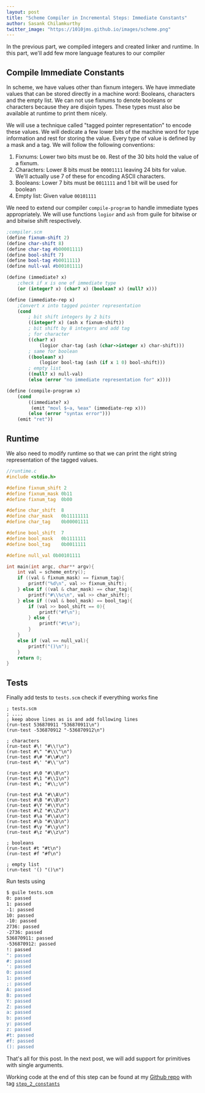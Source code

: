```yaml
---
layout: post
title: "Scheme Compiler in Incremental Steps: Immediate Constants"
author: Sasank Chilamkurthy
twitter_image: "https://1010jms.github.io/images/scheme.png"
---
```


In the previous part, we compiled integers and created linker and runtime. In this part, we'll add few more language features to our compiler

## Compile Immediate Constants

In scheme, we have values other than fixnum integers. We have immediate values that can be stored directly in a machine word: Booleans, characters and the empty list. We can not use fixnums to denote booleans or characters because they are disjoin types. These types must also be available at runtime to print them nicely.

We will use a technique called "tagged pointer representation" to encode these values. We will dedicate a few lower bits of the machine word for type information and rest for storing the value. Every type of value is defined by a mask and a tag. We will follow the following conventions:

1. Fixnums: Lower two bits must be `00`. Rest of the 30 bits hold the value of a fixnum.
2. Characters: Lower 8 bits must be `00001111` leaving 24 bits for value. We'll actually use 7 of these for encoding ASCII characters.
3. Booleans: Lower 7 bits must be `0011111` and 1 bit will be used for boolean
4. Empty list: Given value `00101111`

We need to extend our compiler `compile-program` to handle immediate types appropriately. We will use functions `logior` and `ash` from guile for bitwise or and bitwise shift respectively.

```scheme
;compiler.scm
(define fixnum-shift 2)
(define char-shift 8)
(define char-tag #b00001111)
(define bool-shift 7)
(define bool-tag #b0011111)
(define null-val #b00101111)

(define (immediate? x)
    ;check if x is one of immediate type
    (or (integer? x) (char? x) (boolean? x) (null? x)))

(define (immediate-rep x)
    ;Convert x into tagged pointer representation
    (cond
        ; bit shift integers by 2 bits
        ((integer? x) (ash x fixnum-shift))
        ; bit shift by 8 integers and add tag
        ; for character
        ((char? x)
            (logior char-tag (ash (char->integer x) char-shift)))
        ; same for boolean
        ((boolean? x) 
            (logior bool-tag (ash (if x 1 0) bool-shift)))
        ; empty list
        ((null? x) null-val)
        (else (error "no immediate representation for" x))))

(define (compile-program x)
    (cond
        ((immediate? x)
         (emit "movl $~a, %eax" (immediate-rep x)))
        (else (error "syntax error")))
    (emit "ret"))
```

## Runtime

We also need to modify runtime so that we can print the right string representation of the tagged values.

```c
//runtime.c
#include <stdio.h>

#define fixnum_shift 2
#define fixnum_mask 0b11
#define fixnum_tag  0b00

#define char_shift  8
#define char_mask   0b11111111
#define char_tag    0b00001111

#define bool_shift  7
#define bool_mask   0b1111111
#define bool_tag    0b0011111

#define null_val 0b00101111

int main(int argc, char** argv){
    int val = scheme_entry();
    if ((val & fixnum_mask) == fixnum_tag){
        printf("%d\n", val >> fixnum_shift);
    } else if ((val & char_mask) == char_tag){
        printf("#\\%c\n", val >> char_shift);
    } else if ((val & bool_mask) == bool_tag){
        if (val >> bool_shift == 0){
            printf("#f\n");
        } else {
            printf("#t\n");
        }
    }
    else if (val == null_val){
        printf("()\n");
    }
    return 0;
}
```

## Tests

Finally add tests to `tests.scm` check if everything works fine

```
; tests.scm
; ....
; keep above lines as is and add following lines
(run-test 536870911 "536870911\n")
(run-test -536870912 "-536870912\n")

; characters
(run-test #\! "#\\!\n")
(run-test #\" "#\\\"\n")
(run-test #\# "#\\#\n")
(run-test #\' "#\\'\n")

(run-test #\0 "#\\0\n")
(run-test #\1 "#\\1\n")
(run-test #\; "#\\;\n")

(run-test #\A "#\\A\n")
(run-test #\B "#\\B\n")
(run-test #\Y "#\\Y\n")
(run-test #\Z "#\\Z\n")
(run-test #\a "#\\a\n")
(run-test #\b "#\\b\n")
(run-test #\y "#\\y\n")
(run-test #\z "#\\z\n")

; booleans
(run-test #t "#t\n")
(run-test #f "#f\n")

; empty list
(run-test '() "()\n")
```

Run tests using

```bash
$ guile tests.scm 
0: passed
1: passed
-1: passed
10: passed
-10: passed
2736: passed
-2736: passed
536870911: passed
-536870912: passed
!: passed
": passed
#: passed
': passed
0: passed
1: passed
;: passed
A: passed
B: passed
Y: passed
Z: passed
a: passed
b: passed
y: passed
z: passed
#t: passed
#f: passed
(): passed
```

That's all for this post. In the next post, we will add support for primitives with single arguments.

Working code at the end of this step can be found at my [Github repo](https://github.com/chsasank/scheme-incremental-compiler) with tag [`step_2_constants`](https://github.com/chsasank/scheme-incremental-compiler/releases/tag/step_2_constants)